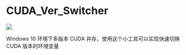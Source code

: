 # CUDA_Ver_Switcher

<img src='https://picrepo.netlify.app/CUDA_Ver_Switcher/cover.gif'></img>

Windows 10 环境下多版本 CUDA 并存，使用这个小工具可以实现快速切换 CUDA 版本的环境变量